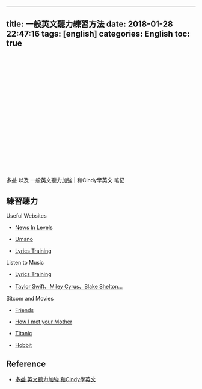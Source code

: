 
---
title: 一般英文聽力練習方法
date: 2018-01-28 22:47:16
tags: [english]
categories: English
toc: true
---

<a href="/2018/01/28/English/english-cindy-listening-duoyi/" target="_self" style="display:block; margin:0 auto; background:url('/images/english/english-listening-logo-2.jpg') no-repeat 0 0 / contain; height:309.38px; width:550px;"></a>

<!--<img src="/images/english/english-listening-logo-2.jpg" width="550" alt="一般英文聽力加強" />-->

<!-- more -->

多益 以及 一般英文聽力加強 | 和Cindy學英文 笔记

## 練習聽力

Useful Websites

- [News In Levels][l1]

- [Umano][l2]

- [Lyrics Training][l3]

Listen to Music

- [Lyrics Training][l3]

- [Taylor Swift、Miley Cyrus、Blake Shelton...][l4]

Sitcom and Movies

- [Friends][l5]

- [How I met your Mother][l6]

- [Titanic][l7]

- [Hobbit][l8]

[l1]: http://www.newsinlevels.com/
[l2]: https://umano.me/
[l3]: http://lyricstraining.com/
[l4]: https://www.youtube.com/results?search_query=Taylor+Swift

[l5]: http://www.livesinabox.com/friends/scripts.shtml
[l6]: https://www.springfieldspringfield.co.uk/episode_scripts.php?tv-show=how-i-met-your-mother
[l7]: http://www.imsdb.com/scripts/Titanic.html
[l8]: https://www.springfieldspringfield.co.uk/movie_script.php?movie=the-hobbit-an-unexpected-journey

## Reference

- [多益 英文聽力加強 和Cindy學英文][1]

[1]: https://www.youtube.com/watch?v=D8gdg1zdM7U
